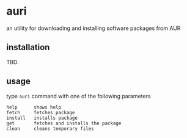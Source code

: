 auri
====
an utility for downloading and installing software packages from AUR

installation
------------

TBD.

usage
-----

type `auri` command with one of the following parameters

```
help      shows help
fetch     fetches package
install   installs package
get       fetches and installs the package
clean     cleans temporary files
```
